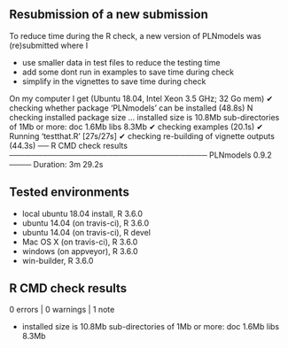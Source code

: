 
## Resubmission of a new submission

To reduce time during the R check, a new version of PLNmodels was (re)submitted where I 

* use smaller data in test files to reduce the testing time
* add some dont run in examples to save time during check
* simplify in the vignettes to save time during check

On my computer I get (Ubuntu 18.04, Intel Xeon 3.5 GHz; 32 Go mem)
✔  checking whether package ‘PLNmodels’ can be installed (48.8s)
N  checking installed package size ...
     installed size is 10.8Mb
     sub-directories of 1Mb or more:
       doc    1.6Mb
       libs   8.3Mb
✔  checking examples (20.1s)
✔  Running ‘testthat.R’ [27s/27s]
✔  checking re-building of vignette outputs (44.3s)
── R CMD check results ──────────────────────────────────── PLNmodels 0.9.2 ────
Duration: 3m 29.2s

## Tested environments

- local ubuntu 18.04 install, R 3.6.0
- ubuntu 14.04 (on travis-ci), R 3.6.0
- ubuntu 14.04 (on travis-ci), R devel
- Mac OS X (on travis-ci), R 3.6.0
- windows (on appveyor), R 3.6.0
- win-builder, R 3.6.0

## R CMD check results

0 errors | 0 warnings | 1 note

* installed size is 10.8Mb
     sub-directories of 1Mb or more:
       doc    1.6Mb
       libs   8.3Mb
